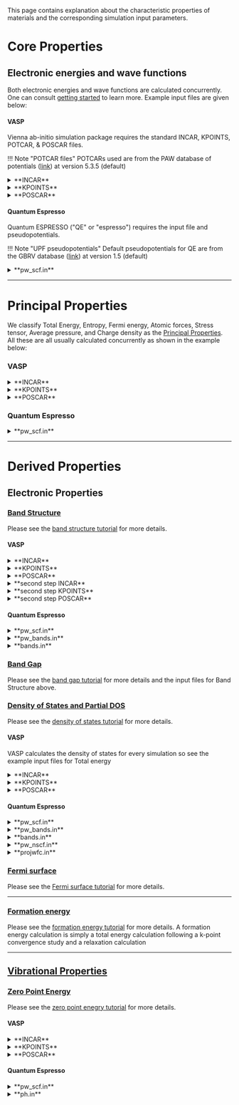 <!-- by MH & TB -->

This page contains explanation about the characteristic properties of materials and the corresponding simulation input parameters.

# Core Properties

## Electronic energies and wave functions

Both electronic energies and wave functions are calculated concurrently. One can consult [getting started](../tutorials/band-structure.md) to learn more. Example input files are given below:

#### VASP

Vienna ab-initio simulation package requires the standard INCAR, KPOINTS, POTCAR, & POSCAR files.

!!! Note "POTCAR files"
    POTCARs used are from the PAW database of potentials ([link](http://cms.mpi.univie.ac.at/vasp/vasp/PAW_potentials.html)) at version 5.3.5 (default)

<details>
<summary>**INCAR**</summary>
```
SYSTEM =  Silicon-FCC
LWAVE  = .TRUE.
LCHARG  = .TRUE.
ISMEAR =    0
SIGMA  = 0.1
```
</details>

<details>
<summary>**KPOINTS**</summary>
```
Automatic mesh
0
Gamma
  1  1  1
  0.  0.  0.
```
</details>

<details>
<summary>**POSCAR**</summary>
```
Silicon FCC
1.0
   5.000000000     0.000000000     0.000000000
   2.500000000     4.330127019     0.000000000
   2.500000000     1.443375673     4.082482905
Si
2
direct
   0.000000000    0.000000000    0.000000000 Si
   0.250000000    0.250000000    0.250000000 Si
```
</details>

#### Quantum Espresso

Quantum ESPRESSO ("QE" or "espresso") requires the input file and pseudopotentials.

!!! Note "UPF pseudopotentials"
    Default pseudopotentials for QE are from the GBRV database ([link](https://www.physics.rutgers.edu/gbrv/)) at version 1.5 (default)

<details>
<summary>**pw_scf.in**</summary>
```
&CONTROL
    calculation= 'scf'
    title= ''
    verbosity= 'low'
    restart_mode= 'from_scratch'
    wf_collect= .true.
    tstress= .true.
    tprnfor= .true.
    outdir= '$OUTPUT_DIR/'
    wfcdir= '$OUTPUT_DIR/'
    prefix= '__prefix__'
    pseudo_dir= '$PSEUDO_DIR'
/
&SYSTEM
    ibrav=2
    nat=2
    ntyp=1
    ecutwfc= 40
    ecutrho= 200
    occupations= 'smearing'
    degauss= 0.005
    celldm(1)=9.448580823160363
/
&ELECTRONS
    diagonalization= 'david'
    diago_david_ndim= 4
    diago_full_acc= .true.
    mixing_beta= 0.3
/
&IONS
/
&CELL
/
ATOMIC_SPECIES
Si 28.0855 si_pbe_gbrv_1.0.upf
ATOMIC_POSITIONS crystal
Si 0 0 0
Si 0.25 0.25 0.25
K_POINTS automatic
1 1 1 0 0 0
```
</details>

<hr>

# Principal Properties

We classify Total Energy, Entropy, Fermi energy, Atomic forces, Stress tensor, Average pressure, and Charge density as the [Principal Properties](../materials/characteristic-properties#principal-properties). All these are all usually calculated concurrently as shown in the example below:

### VASP

<details>
<summary>**INCAR**</summary>
```
SYSTEM =  Silicon-FCC
LWAVE  = .TRUE.
LCHARG  = .TRUE.
ISMEAR =    0
SIGMA  = 0.1
```
</details>
<details>
<summary>**KPOINTS**</summary>
```
Automatic mesh
0
Gamma
  1  1  1
  0.  0.  0.
```
</details>
<details>
<summary>**POSCAR**</summary>
```
Silicon FCC
1.0
   5.000000000     0.000000000     0.000000000
   2.500000000     4.330127019     0.000000000
   2.500000000     1.443375673     4.082482905
Si
2
direct
   0.000000000    0.000000000    0.000000000 Si
   0.250000000    0.250000000    0.250000000 Si
```
</details>

### Quantum Espresso

<details>
<summary>**pw_scf.in**</summary>
```
&CONTROL
    calculation= 'scf'
    title= ''
    verbosity= 'low'
    restart_mode= 'from_scratch'
    wf_collect= .true.
    tstress= .true.
    tprnfor= .true.
    outdir= '$OUTPUT_DIR/'
    wfcdir= '$OUTPUT_DIR/'
    prefix= '__prefix__'
    pseudo_dir= '$PSEUDO_DIR'
/
&SYSTEM
    ibrav=2
    nat=2
    ntyp=1
    ecutwfc= 40
    ecutrho= 200
    occupations= 'smearing'
    degauss= 0.005
    celldm(1)=9.448580823160363
/
&ELECTRONS
    diagonalization= 'david'
    diago_david_ndim= 4
    diago_full_acc= .true.
    mixing_beta= 0.3
/
&IONS
/
&CELL
/
ATOMIC_SPECIES
Si 28.0855 si_pbe_gbrv_1.0.upf
ATOMIC_POSITIONS crystal
Si 0 0 0
Si 0.25 0.25 0.25
K_POINTS automatic
1 1 1 0 0 0
```
</details>

<hr>

# Derived Properties

## Electronic Properties

### [Band Structure](../materials/characteristic-properties#band-structure)
Please see the [band structure tutorial](../tutorials/band-structure.md) for more details.

#### VASP

<details>
<summary>**INCAR**</summary>
```
SYSTEM =  Silicon-FCC
LWAVE  = .TRUE.
LCHARG  = .TRUE.
ISMEAR =    0
SIGMA  = 0.1
```
</details>

<details>
<summary>**KPOINTS**</summary>
```
Automatic mesh
0
Gamma
  1  1  1
  0.  0.  0.
```
</details>

<details>
<summary>**POSCAR**</summary>
```
Silicon FCC
1.0
   5.000000000     0.000000000     0.000000000
   2.500000000     4.330127019     0.000000000
   2.500000000     1.443375673     4.082482905
Si
2
direct
   0.000000000    0.000000000    0.000000000 Si
   0.250000000    0.250000000    0.250000000 Si
```
</details>

<details>
<summary>**second step INCAR**</summary>
```
System = fcc Si
ICHARG = 11
ISMEAR = 0;
SIGMA = 0.1;
LORBIT=11
```
</details>

<details>
<summary>**second step KPOINTS**</summary>
```
kpoints path
3
reciprocal
0.0  0.0  0.0   1
0.0  0.0  0.5   1
0.0  0.5  0.5   1
```
</details>

<details>
<summary>**second step POSCAR**</summary>
```
Silicon FCC
1.0
   5.000000000     0.000000000     0.000000000
   2.500000000     4.330127019     0.000000000
   2.500000000     1.443375673     4.082482905
Si
2
direct
   0.000000000    0.000000000    0.000000000 Si
   0.250000000    0.250000000    0.250000000 Si
```
</details>

#### Quantum Espresso

<details>
<summary>**pw_scf.in**</summary>
```
&CONTROL
    calculation= 'scf'
    title= ''
    verbosity= 'low'
    restart_mode= 'from_scratch'
    wf_collect= .true.
    tstress= .true.
    tprnfor= .true.
    outdir= '$OUTPUT_DIR/'
    wfcdir= '$OUTPUT_DIR/'
    prefix= '__prefix__'
    pseudo_dir= '$PSEUDO_DIR'
/
&SYSTEM
    ibrav=2
    nat=2
    ntyp=1
    ecutwfc= 40
    ecutrho= 200
    occupations= 'smearing'
    degauss= 0.005
    celldm(1)=9.448580823160363
/
&ELECTRONS
    diagonalization= 'david'
    diago_david_ndim= 4
    diago_full_acc= .true.
    mixing_beta= 0.3
/
&IONS
/
&CELL
/
ATOMIC_SPECIES
Si 28.0855 si_pbe_gbrv_1.0.upf
ATOMIC_POSITIONS crystal
Si 0 0 0
Si 0.25 0.25 0.25
K_POINTS automatic
1 1 1 0 0 0
```
</details>

<details>
<summary>**pw_bands.in**</summary>
```
&CONTROL
    calculation= 'bands'
    title= ''
    verbosity= 'low'
    restart_mode= 'from_scratch'
    wf_collect= .true.
    tstress= .true.
    tprnfor= .true.
    outdir= '$OUTPUT_DIR/'
    wfcdir= '$OUTPUT_DIR/'
    prefix= '__prefix__'
    pseudo_dir= '$PSEUDO_DIR'
/
&SYSTEM
    ibrav=2
    nat=2
    ntyp=1
    ecutwfc= 40
    ecutrho= 200
    occupations= 'smearing'
    degauss= 0.005
    celldm(1)=9.448580823160363
/
&ELECTRONS
    diagonalization= 'david'
    diago_david_ndim= 4
    diago_full_acc= .true.
    mixing_beta= 0.3
/
&IONS
/
&CELL
/
ATOMIC_SPECIES
Si 28.0855 si_pbe_gbrv_1.0.upf
ATOMIC_POSITIONS crystal
Si 0 0 0
Si 0.25 0.25 0.25
K_POINTS crystal_b
3
0.50000000  0.50000000  0.50000000  10
0.00000000  0.00000000  0.00000000  10
0.50000000  0.00000000  0.50000000  10
```
</details>

<details>
<summary>**bands.in**</summary>
```
&BANDS
    prefix= '__prefix__'
    outdir= '$OUTPUT_DIR'
    filband= '$JOB_WORK_DIR/bands.dat'
    no_overlap= .true.
/
```
</details>

### [Band Gap](../materials/characteristic-properties#band-gap)
Please see the [band gap tutorial](../tutorials/band-gap.md) for more details and the input files for Band Structure above.

### [Density of States and Partial DOS](../materials/characteristic-properties#sensity-of-states-and-partial-dos)
Please see the [density of states tutorial](../tutorials/density-of-states.md) for more details.

#### VASP

VASP calculates the density of states for every simulation so see the example input files for Total energy


<details>
<summary>**INCAR**</summary>
```
SYSTEM =  Silicon-FCC
LWAVE  = .FALSE.
LCHARG  = .FALSE.
ISMEAR =    0
SIGMA  = 0.05
LORBIT=11
```
</details>

<details>
<summary>**KPOINTS**</summary>
```
Automatic mesh
0
Gamma
  2 2 2
  0.  0.  0.
```
</details>
<details>
<summary>**POSCAR**</summary>
```
Cubic Diamond Si
5.43
0.0 0.5 0.5
0.5 0.0 0.5
0.5 0.5 0.0
Si
2
Direct
0.0 0.0 0.0 Si
0.25 0.25 0.25 Si
```
</details>

#### Quantum Espresso

<details>
<summary>**pw_scf.in**</summary>
```
&CONTROL
    calculation= 'scf'
    title= ''
    verbosity= 'low'
    restart_mode= 'from_scratch'
    wf_collect= .true.
    tstress= .true.
    tprnfor= .true.
    outdir= '$OUTPUT_DIR/'
    wfcdir= '$OUTPUT_DIR/'
    prefix= '__prefix__'
    pseudo_dir= '$PSEUDO_DIR'
/
&SYSTEM
    ibrav=2
    nat=2
    ntyp=1
    ecutwfc= 40
    ecutrho= 200
    occupations= 'smearing'
    degauss= 0.005
    celldm(1)=9.448580823160363
/
&ELECTRONS
    diagonalization= 'david'
    diago_david_ndim= 4
    diago_full_acc= .true.
    mixing_beta= 0.3
/
&IONS
/
&CELL
/
ATOMIC_SPECIES
Si 28.0855 si_pbe_gbrv_1.0.upf
ATOMIC_POSITIONS crystal
Si 0 0 0
Si 0.25 0.25 0.25
K_POINTS automatic
1 1 1 0 0 0
```
</details>
<details>
<summary>**pw_bands.in**</summary>
```
&CONTROL
    calculation= 'bands'
    title= ''
    verbosity= 'low'
    restart_mode= 'from_scratch'
    wf_collect= .true.
    tstress= .true.
    tprnfor= .true.
    outdir= '$OUTPUT_DIR/'
    wfcdir= '$OUTPUT_DIR/'
    prefix= '__prefix__'
    pseudo_dir= '$PSEUDO_DIR'
/
&SYSTEM
    ibrav=2
    nat=2
    ntyp=1
    ecutwfc= 40
    ecutrho= 200
    occupations= 'smearing'
    degauss= 0.005
    celldm(1)=9.448580823160363
/
&ELECTRONS
    diagonalization= 'david'
    diago_david_ndim= 4
    diago_full_acc= .true.
    mixing_beta= 0.3
/
&IONS
/
&CELL
/
ATOMIC_SPECIES
Si 28.0855 si_pbe_gbrv_1.0.upf
ATOMIC_POSITIONS crystal
Si 0 0 0
Si 0.25 0.25 0.25
K_POINTS crystal_b
3
0.50000000  0.50000000  0.50000000  10
0.00000000  0.00000000  0.00000000  10
0.50000000  0.00000000  0.50000000  10
```
</details>
<details>
<summary>**bands.in**</summary>
```
&BANDS
    prefix= '__prefix__'
    outdir= '$OUTPUT_DIR'
    filband= '$JOB_WORK_DIR/bands.dat'
    no_overlap= .true.
/
```
</details>
<details>
<summary>**pw_nscf.in**</summary>
```
&CONTROL
    calculation= 'nscf'
    title= ''
    verbosity= 'low'
    restart_mode= 'from_scratch'
    wf_collect= .true.
    tstress= .true.
    tprnfor= .true.
    outdir= '$OUTPUT_DIR/'
    wfcdir= '$OUTPUT_DIR/'
    prefix= '__prefix__'
    pseudo_dir= '$PSEUDO_DIR'
/
&SYSTEM
    ibrav=2
    nat=2
    ntyp=1
    ecutwfc= 40
    ecutrho= 200
    occupations= 'smearing'
    degauss= 0.005
    celldm(1)=9.448580823160363
/
&ELECTRONS
    diagonalization= 'david'
    diago_david_ndim= 4
    diago_full_acc= .true.
    mixing_beta= 0.3
/
&IONS
/
&CELL
/
ATOMIC_SPECIES
Si 28.0855 si_pbe_gbrv_1.0.upf
ATOMIC_POSITIONS crystal
Si 0 0 0
Si 0.25 0.25 0.25
K_POINTS automatic
1 1 1 0 0 0
```
</details>
<details>
<summary>**projwfc.in**</summary>
```
&PROJWFC
    prefix= '__prefix__'
    outdir= '$OUTPUT_DIR/'
    degauss= 0.01
/
```
</details>

### [Fermi surface](../materials/characteristic-properties#fermi-surface)
Please see the [Fermi surface tutorial](../tutorials/fermi-surface.md) for more details.

<hr>

### [Formation energy](../materials/characteristic-properties#formation-energy-at-0K)
Please see the [formation energy tutorial](../tutorials/formation-energy.md) for more details.  A formation energy calculation is simply a total energy calculation following a k-point convergence study and a relaxation calculation

<hr>

## [Vibrational Properties](../materials/characteristic-properties#vibrational-properties)

### [Zero Point Energy](../materials/characteristic-properties#zero-point-energy)
Please see the [zero point enegry tutorial](../tutorials/zero-point-energy.md) for more details.

#### VASP

<details>
<summary>**INCAR**</summary>
```
IBRION = 5
LWAVE = .FALSE.
LCHARG = .FALSE.
ISMEAR = 1
SIGMA = 0.1
```
</details>

<details>
<summary>**KPOINTS**</summary>
```
Automatic mesh
0
Gamma
  1  1  1
  0.  0.  0.
```
</details>

<details>
<summary>**POSCAR**</summary>
```
Silicon FCC
1.0
   5.000000000     0.000000000     0.000000000
   2.500000000     4.330127019     0.000000000
   2.500000000     1.443375673     4.082482905
Si
2
direct
   0.000000000    0.000000000    0.000000000 Si
   0.250000000    0.250000000    0.250000000 Si
```
</details>

#### Quantum Espresso

<details>
<summary>**pw_scf.in**</summary>
```
&CONTROL
    calculation= 'scf'
    title= ''
    verbosity= 'low'
    restart_mode= 'from_scratch'
    wf_collect= .true.
    tstress= .true.
    tprnfor= .true.
    outdir= '$OUTPUT_DIR/'
    wfcdir= '$OUTPUT_DIR/'
    prefix= '__prefix__'
    pseudo_dir= '$PSEUDO_DIR'
/
&SYSTEM
    ibrav=2
    nat=2
    ntyp=1
    ecutwfc= 40
    ecutrho= 200
    occupations= 'smearing'
    degauss= 0.005
    celldm(1)=9.448580823160363
/
&ELECTRONS
    diagonalization= 'david'
    diago_david_ndim= 4
    diago_full_acc= .true.
    mixing_beta= 0.3
/
&IONS
/
&CELL
/
ATOMIC_SPECIES
Si 28.0855 si_pbe_gbrv_1.0.upf
ATOMIC_POSITIONS crystal
Si 0 0 0
Si 0.25 0.25 0.25
K_POINTS automatic
1 1 1 0 0 0
```
</details>

<details>
<summary>**ph.in**</summary>
```
&INPUTPH
    tr2_ph= 1.0d-12
    asr= .true.
    prefix='__prefix__'
    outdir='$OUTPUT_DIR/'
/
0.0 0.0 0.0
```
</details>
